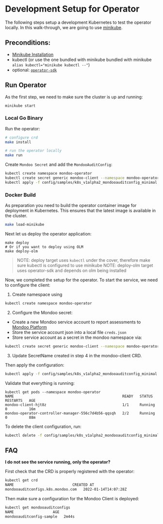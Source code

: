 # Development Setup for Operator

The following steps setup a development Kubernetes to test the operator locally. In this walk-through, we are going to use [minikube](https://minikube.sigs.k8s.io/docs/).

## Preconditions:

- [Minikube Installation](https://minikube.sigs.k8s.io/docs/start/)
- kubectl (or use the one bundled with minikube bundled with minikube `alias kubectl="minikube kubectl --"`)
- optional: [`operator-sdk`](https://sdk.operatorframework.io/docs/installation/)

## Run Operator

As the first step, we need to make sure the cluster is up and running:

```bash
minikube start
```

### Local Go Binary

Run the operator:

```bash
# configure crd
make install

# run the operator locally
make run
```

Create `Mondoo Secret` and add the `MondooAuditConfig`:

```bash
kubectl create namespace mondoo-operator
kubectl create secret generic mondoo-client --namespace mondoo-operator --from-file=config=creds.json
kubectl apply -f config/samples/k8s_v1alpha2_mondooauditconfig_minimal.yaml
```

### Docker Build

As preparation you need to build the operator container image for deployment in Kubernetes. This ensures that the latest image is available in the cluster.

```bash
make load-minikube
```

Next let us deploy the operator application:

```
make deploy
# Or if you want to deploy using OLM
make deploy-olm
```

> NOTE: deploy target uses `kubectl` under the cover, therefore make sure kubectl is configured to use minikube
> NOTE: deploy-olm target uses operator-sdk and depends on olm being installed

Now, we completed the setup for the operator. To start the service, we need to configure the client:

1. Create namespace using

```bash
kubectl create namespace mondoo-operator
```

2. Configure the Mondoo secret:

- Create a new Mondoo service account to report assessments to [Mondoo Platform](https://mondoo.com/docs/platform/service_accounts)
- Store the service account json into a local file `creds.json`
- Store service account as a secret in the mondoo namespace via:

```bash
kubectl create secret generic mondoo-client --namespace mondoo-operator --from-file=config=creds.json
```

3. Update SecretName created in step 4 in the mondoo-client CRD.

Then apply the configuration:

```bash
kubectl apply -f config/samples/k8s_v1alpha2_mondooauditconfig_minimal.yaml
```

Validate that everything is running:

```
kubectl get pods --namespace mondoo-operator
NAME                                                  READY   STATUS    RESTARTS   AGE
mondoo-client-hjt8z                                   1/1     Running   0          16m
mondoo-operator-controller-manager-556c7d4b56-qqsqh   2/2     Running   0          88m
```

To delete the client configuration, run:

```bash
kubectl delete -f config/samples/k8s_v1alpha2_mondooauditconfig_minimal.yaml
```

## FAQ

**I do not see the service running, only the operator?**

First check that the CRD is properly registered with the operator:

```bash
kubectl get crd
NAME                           CREATED AT
mondooauditconfigs.k8s.mondoo.com   2022-01-14T14:07:28Z
```

Then make sure a configuration for the Mondoo Client is deployed:

```bash
kubectl get mondooauditconfigs
NAME                  AGE
mondooauditconfig-sample   2m44s
```
